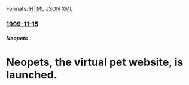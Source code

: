 
Formats: [HTML](/news/1999/11/15/neopets-the-virtual-pet-website-is-launched.html)  [JSON](/news/1999/11/15/neopets-the-virtual-pet-website-is-launched.json)  [XML](/news/1999/11/15/neopets-the-virtual-pet-website-is-launched.xml)  

### [1999-11-15](/news/1999/11/15/index.md)

##### Neopets
#  Neopets, the virtual pet website, is launched.



